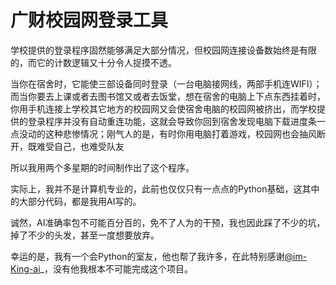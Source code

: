 # 广财校园网登录工具
学校提供的登录程序固然能够满足大部分情况，但校园网连接设备数始终是有限的，而它的计数逻辑又十分令人捉摸不透。

当你在宿舍时，它能使三部设备同时登录（一台电脑接网线，两部手机连WIFI）；而当你要去上课或者去图书馆又或者去饭堂，想在宿舍的电脑上下点东西挂着时，你用手机连接上学校其它地方的校园网又会使宿舍电脑的校园网被挤出，而学校提供的登录程序并没有自动重连功能，这就会导致你回到宿舍发现电脑下载进度条一点没动的这种悲惨情况；刚气人的是，有时你用电脑打着游戏，校园网也会抽风断开，既难受自己，也难受队友

所以我用两个多星期的时间制作出了这个程序。

实际上，我并不是计算机专业的，此前也仅仅只有一点点的Python基础，这其中的大部分代码，都是我用AI写的。

诚然，AI准确率包不可能百分百的，免不了人为的干预，我也因此踩了不少的坑，掉了不少的头发，甚至一度想要放弃。

幸运的是，我有一个会Python的室友，他也帮了我许多，在此特别感谢[@im-King-ai](https://github.com/im-King-ai)_，没有他我根本不可能完成这个项目。
